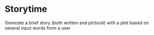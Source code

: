 # Storytime
Generate a brief story (both written and pictoral) with a plot based on several input words from a user
